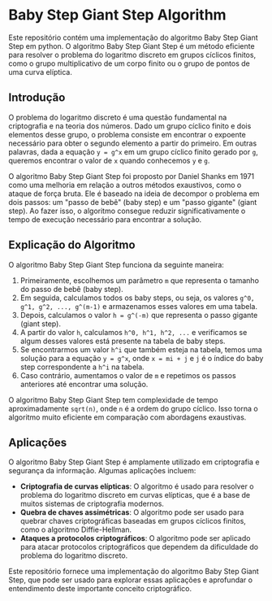 # Baby Step Giant Step Algorithm

Este repositório contém uma implementação do algoritmo Baby Step Giant Step em python. O algoritmo Baby Step Giant Step é um método eficiente para resolver o problema do logaritmo discreto em grupos cíclicos finitos, como o grupo multiplicativo de um corpo finito ou o grupo de pontos de uma curva elíptica.

## Introdução

O problema do logaritmo discreto é uma questão fundamental na criptografia e na teoria dos números. Dado um grupo cíclico finito e dois elementos desse grupo, o problema consiste em encontrar o expoente necessário para obter o segundo elemento a partir do primeiro. Em outras palavras, dada a equação `y = g^x` em um grupo cíclico finito gerado por `g`, queremos encontrar o valor de `x` quando conhecemos `y` e `g`.

O algoritmo Baby Step Giant Step foi proposto por Daniel Shanks em 1971 como uma melhoria em relação a outros métodos exaustivos, como o ataque de força bruta. Ele é baseado na ideia de decompor o problema em dois passos: um "passo de bebê" (baby step) e um "passo gigante" (giant step). Ao fazer isso, o algoritmo consegue reduzir significativamente o tempo de execução necessário para encontrar a solução.

## Explicação do Algoritmo

O algoritmo Baby Step Giant Step funciona da seguinte maneira:

1. Primeiramente, escolhemos um parâmetro `m` que representa o tamanho do passo de bebê (baby step).
2. Em seguida, calculamos todos os baby steps, ou seja, os valores `g^0, g^1, g^2, ..., g^(m-1)` e armazenamos esses valores em uma tabela.
3. Depois, calculamos o valor `h = g^(-m)` que representa o passo gigante (giant step).
4. A partir do valor `h`, calculamos `h^0, h^1, h^2, ...` e verificamos se algum desses valores está presente na tabela de baby steps.
5. Se encontrarmos um valor `h^i` que também esteja na tabela, temos uma solução para a equação `y = g^x`, onde `x = mi + j` e `j` é o índice do baby step correspondente a `h^i` na tabela.
6. Caso contrário, aumentamos o valor de `m` e repetimos os passos anteriores até encontrar uma solução.

O algoritmo Baby Step Giant Step tem complexidade de tempo aproximadamente `sqrt(n)`, onde `n` é a ordem do grupo cíclico. Isso torna o algoritmo muito eficiente em comparação com abordagens exaustivas.

## Aplicações

O algoritmo Baby Step Giant Step é amplamente utilizado em criptografia e segurança da informação. Algumas aplicações incluem:

- **Criptografia de curvas elípticas**: O algoritmo é usado para resolver o problema do logaritmo discreto em curvas elípticas, que é a base de muitos sistemas de criptografia modernos.
- **Quebra de chaves assimétricas**: O algoritmo pode ser usado para quebrar chaves criptográficas baseadas em grupos cíclicos finitos, como o algoritmo Diffie-Hellman.
- **Ataques a protocolos criptográficos**: O algoritmo pode ser aplicado para atacar protocolos criptográficos que dependem da dificuldade do problema do logaritmo discreto.

Este repositório fornece uma implementação do algoritmo Baby Step Giant Step, que pode ser usado para explorar essas aplicações e aprofundar o entendimento deste importante conceito criptográfico.
